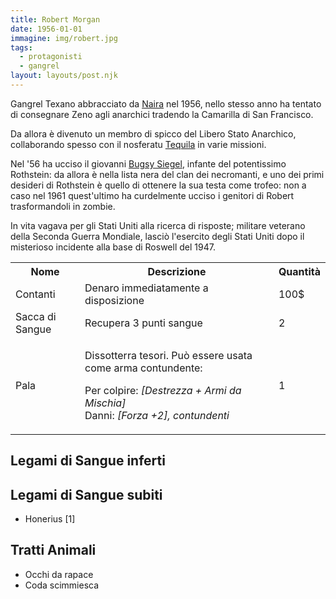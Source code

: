 ```yaml
---
title: Robert Morgan
date: 1956-01-01
immagine: img/robert.jpg
tags:
  - protagonisti
  - gangrel
layout: layouts/post.njk
---
```


Gangrel Texano abbracciato da [Naira](http://xabacadabra.com/cursed-legacy/pg/naira) nel 1956, nello stesso anno ha tentato di consegnare Zeno agli anarchici tradendo la Camarilla di San Francisco.

Da allora è divenuto un membro di spicco del Libero Stato Anarchico, collaborando spesso con il nosferatu [Tequila](http://xabacadabra.com/cursed-legacy/pg/tequila) in varie missioni.

Nel '56 ha ucciso il giovanni [Bugsy Siegel](http://xabacadabra.com/cursed-legacy/pg/bugsy), infante del potentissimo Rothstein: da allora è nella lista nera del clan dei necromanti, e uno dei primi desideri di Rothstein è quello di ottenere la sua testa come trofeo: non a caso nel 1961 quest'ultimo ha curdelmente ucciso i genitori di Robert trasformandoli in zombie.

In vita vagava per gli Stati Uniti alla ricerca di risposte; militare veterano della Seconda Guerra Mondiale, lasciò l'esercito degli Stati Uniti dopo il misterioso incidente alla base di Roswell del 1947.

<table id="timeline">
  <tr>
    <th>Nome</th>
    <th>Descrizione</th>
    <th>Quantità</th>
  </tr>
  <tr>
    <td>Contanti</td>
    <td>Denaro immediatamente a disposizione</td>
    <td>100$</td>
  </tr>
    <tr>
    <td>Sacca di Sangue</td>
    <td>Recupera 3 punti sangue</td>
    <td>2</td>
  </tr>  
  <tr>
    <td>Pala</td>
    <td><p>Dissotterra tesori. Può essere usata come arma contundente:</p>
    <p>Per colpire: <i>[Destrezza + Armi da Mischia]</i><br/>
    Danni: <i>[Forza +2], contundenti</i></p></td>
    <td>1</td>
  </tr>                          
</table>

<h2>Legami di Sangue inferti</h2>

<h2>Legami di Sangue subiti</h2>

* Honerius [1]

<h2>Tratti Animali</h2>

- Occhi da rapace
- Coda scimmiesca